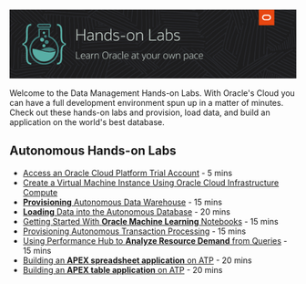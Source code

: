 
<img src="images/HOL_banner03.png" width="600">   

Welcome to the Data Management Hands-on Labs.  With Oracle's Cloud you can have a full development environment spun up in a matter of minutes. Check out these hands-on labs and provision, load data, and build an application on the world's best database.

## Autonomous Hands-on Labs

* [Access an Oracle Cloud Platform Trial Account](https://oracle.github.io/learning-library/data-management-library/drop-in-labs/new-account/index.html) - 5 mins
* [Create a Virtual Machine Instance Using Oracle Cloud Infrastructure Compute](https://oracle.github.io/learning-library/data-management-library/drop-in-labs/oci-vm/index.html)
* [**Provisioning** Autonomous Data Warehouse](https://oracle.github.io/learning-library/data-management-library/drop-in-labs/adw-provisioning/index.html) - 15 mins
* [**Loading** Data into the Autonomous Database](https://oracle.github.io/learning-library/data-management-library/drop-in-labs/adw-loading/index.html) - 20 mins
* [Getting Started With **Oracle Machine Learning** Notebooks](https://oracle.github.io/learning-library/data-management-library/drop-in-labs/adw-machine-learning/index.html) - 15 mins
* [Provisioning Autonomous Transaction Processing](https://oracle.github.io/learning-library/data-management-library/drop-in-labs/atp-provisioning/index.html) - 15 mins
* [Using Performance Hub to **Analyze Resource Demand** from Queries](https://oracle.github.io/learning-library/data-management-library/drop-in-labs/atp-performance-hub/index.html) - 15 mins
* [Building an **APEX spreadsheet application** on ATP](https://oracle.github.io/learning-library/data-management-library/drop-in-labs/atp-apex-spreadsheet-app/index.html) - 20 mins
* [Building an **APEX table application** on ATP](https://oracle.github.io/learning-library/data-management-library/drop-in-labs/atp-apex-table-app/index.html) - 20 mins
